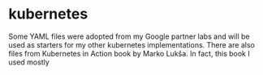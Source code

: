 # kubernetes
Some YAML files were adopted from my Google partner labs and will be used as starters for my other kubernetes implementations.
There are also files from Kubernetes in Action book by Marko Lukša. In fact, this book I used mostly
